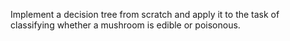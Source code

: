 Implement a decision tree from scratch and apply it to the task of classifying whether a mushroom is edible or poisonous.